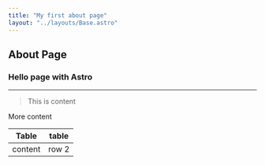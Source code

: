 ```yaml
---
title: "My first about page"
layout: "../layouts/Base.astro"
---
```


## About Page

### Hello page with Astro
---
> This is content

More content

| Table | table |
|---|---|
| content | row 2 |